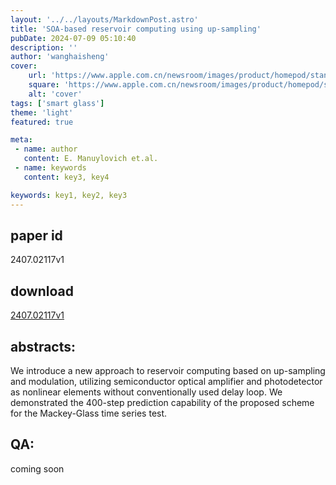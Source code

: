 ```yaml
---
layout: '../../layouts/MarkdownPost.astro'
title: 'SOA-based reservoir computing using up-sampling'
pubDate: 2024-07-09 05:10:40
description: ''
author: 'wanghaisheng'
cover:
    url: 'https://www.apple.com.cn/newsroom/images/product/homepod/standard/Apple-HomePod-hero-230118_big.jpg.large_2x.jpg'
    square: 'https://www.apple.com.cn/newsroom/images/product/homepod/standard/Apple-HomePod-hero-230118_big.jpg.large_2x.jpg'
    alt: 'cover'
tags: ['smart glass'] 
theme: 'light'
featured: true

meta:
 - name: author
   content: E. Manuylovich et.al.
 - name: keywords
   content: key3, key4

keywords: key1, key2, key3
---
```


## paper id
2407.02117v1
## download
[2407.02117v1](http://arxiv.org/abs/2407.02117v1)
## abstracts:
We introduce a new approach to reservoir computing based on up-sampling and modulation, utilizing semiconductor optical amplifier and photodetector as nonlinear elements without conventionally used delay loop. We demonstrated the 400-step prediction capability of the proposed scheme for the Mackey-Glass time series test.
## QA:
coming soon
